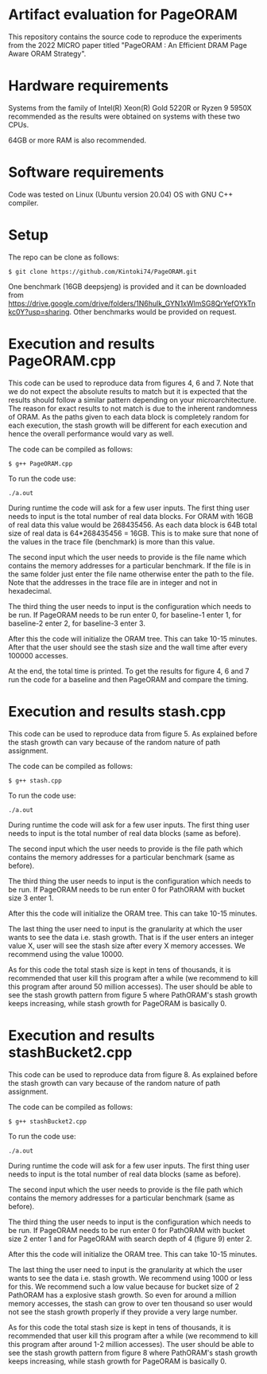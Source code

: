 # Artifact evaluation for PageORAM

This repository contains the source code to reproduce the experiments from the 2022 MICRO paper titled "PageORAM : An Efficient DRAM Page Aware ORAM Strategy". 

# Hardware requirements

Systems from the family of Intel(R) Xeon(R) Gold 5220R or Ryzen 9 5950X recommended as the results were obtained on systems with these two CPUs. 

64GB or more RAM is also recommended. 

# Software requirements

Code was tested on Linux (Ubuntu version 20.04) OS with GNU C++ compiler. 

# Setup

The repo can be clone as follows:
```
$ git clone https://github.com/Kintoki74/PageORAM.git
```

One benchmark (16GB deepsjeng) is provided and it can be downloaded from https://drive.google.com/drive/folders/1N6hulk_GYN1xWlmSG8QrYefOYkTnkc0Y?usp=sharing. Other benchmarks would be provided on request.

# Execution and results PageORAM.cpp
This code can be used to reproduce data from figures 4, 6 and 7. Note that we do not expect the absolute results to match but it is expected that the results should follow a similar pattern depending on your microarchitecture. The reason for exact results to not match is due to the inherent randomness of ORAM. As the paths given to each data block is completely random for each execution, the stash growth will be different for each execution and hence the overall performance would vary as well. 

The code can be compiled as follows:
```
$ g++ PageORAM.cpp
```
To run the code use:
```
./a.out
```

During runtime the code will ask for a few user inputs. The first thing user needs to input is the total number of real data blocks. For ORAM with 16GB of real data this value would be 268435456. As each data block is 64B total size of real data is 64*268435456 = 16GB. This is to make sure that none of the values in the trace file (benchmark) is more than this value.

 The second input which the user needs to provide is the file name which contains the memory addresses for a particular benchmark. If the file is in the same folder just enter the file name otherwise enter the path to the file. Note that the addresses in the trace file are in integer and not in hexadecimal. 

 The third thing the user needs to input is the configuration which needs to be run. If PageORAM needs to be run enter 0, for baseline-1 enter 1, for baseline-2 enter 2, for baseline-3 enter 3. 

 After this the code will initialize the ORAM tree. This can take 10-15 minutes. After that the user should see the stash size and the wall time after every 100000 accesses. 

 At the end, the total time is printed. To get the results for figure 4, 6 and 7 run the code for a baseline and then PageORAM and compare the timing. 

# Execution and results stash.cpp
This code can be used to reproduce data from figure 5. As explained before the stash growth can vary because of the random nature of path assignment. 

The code can be compiled as follows:
```
$ g++ stash.cpp
```
To run the code use:
```
./a.out
```

During runtime the code will ask for a few user inputs. The first thing user needs to input is the total number of real data blocks (same as before).

 The second input which the user needs to provide is the file path which contains the memory addresses for a particular benchmark (same as before). 

 The third thing the user needs to input is the configuration which needs to be run. If PageORAM needs to be run enter 0 for PathORAM with bucket size 3 enter 1. 

 After this the code will initialize the ORAM tree. This can take 10-15 minutes. 
 
 The last thing the user need to input is the granularity at which the user wants to see the data i.e. stash growth. That is if the user enters an integer value X, user will see the stash size after every X memory accesses. We recommend using the value 10000. 

 As for this code the total stash size is kept in tens of thousands, it is recommended that user kill this program after a while (we recommend to kill this program after around 50 million accesses). The user should be able to see the stash growth pattern from figure 5 where PathORAM's stash growth keeps increasing, while stash growth for PageORAM is basically 0. 

 # Execution and results stashBucket2.cpp
This code can be used to reproduce data from figure 8. As explained before the stash growth can vary because of the random nature of path assignment. 

The code can be compiled as follows:
```
$ g++ stashBucket2.cpp
```
To run the code use:
```
./a.out
```

During runtime the code will ask for a few user inputs. The first thing user needs to input is the total number of real data blocks (same as before).

 The second input which the user needs to provide is the file path which contains the memory addresses for a particular benchmark (same as before). 

 The third thing the user needs to input is the configuration which needs to be run. If PageORAM needs to be run enter 0 for PathORAM with bucket size 2 enter 1 and for PageORAM with search depth of 4 (figure 9) enter 2. 

 After this the code will initialize the ORAM tree. This can take 10-15 minutes. 
 
 The last thing the user need to input is the granularity at which the user wants to see the data i.e. stash growth. We recommend using 1000 or less for this. We recommend such a low value because for bucket size of 2 PathORAM has a explosive stash growth. So even for around a million memory accesses, the stash can grow to over ten thousand so user would not see the stash growth properly if they provide a very large number.

 As for this code the total stash size is kept in tens of thousands, it is recommended that user kill this program after a while (we recommend to kill this program after around 1-2 million accesses). The user should be able to see the stash growth pattern from figure 8 where PathORAM's stash growth keeps increasing, while stash growth for PageORAM is basically 0. 